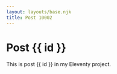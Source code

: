 ```yaml
---
layout: layouts/base.njk
title: Post 10002
---
```


# Post {{ id }}

This is post {{ id }} in my Eleventy project.

